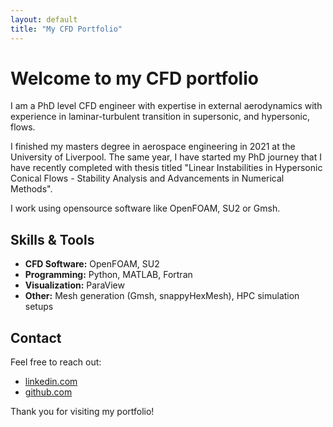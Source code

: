 ```yaml
---
layout: default
title: "My CFD Portfolio"
---
```


# Welcome to my CFD portfolio

I am a PhD level CFD engineer with expertise in external aerodynamics with experience in laminar-turbulent transition in supersonic, and hypersonic, flows.

I finished my masters degree in aerospace engineering in 2021 at the University of Liverpool. The same year, I have started my PhD journey that I have recently completed with thesis titled "Linear Instabilities in Hypersonic Conical Flows - Stability Analysis and Advancements in Numerical Methods".

I work using opensource software like OpenFOAM, SU2 or Gmsh.

## Skills & Tools

- **CFD Software:** OpenFOAM, SU2
- **Programming:** Python, MATLAB, Fortran
- **Visualization:** ParaView
- **Other:** Mesh generation (Gmsh, snappyHexMesh), HPC simulation setups

## Contact

Feel free to reach out:
- [linkedin.com](https://linkedin.com/in/kamil-dylewicz-5a2984170/)  
- [github.com](https://github.com/dylewiczk)

Thank you for visiting my portfolio!

